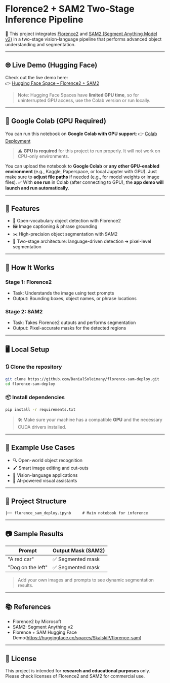 # Florence2 + SAM2 Two-Stage Inference Pipeline

🚀 This project integrates [Florence2](https://www.microsoft.com/en-us/research/project/florence/) and [SAM2 (Segment Anything Model v2)](https://segment-anything.com/) in a two-stage vision-language pipeline that performs advanced object understanding and segmentation.

---

## 🌐 Live Demo (Hugging Face)

Check out the live demo here:  
👉 [Hugging Face Space – Florence2 + SAM2](https://huggingface.co/spaces/SkalskiP/florence-sam)  
> Note: Hugging Face Spaces have **limited GPU time**, so for uninterrupted GPU access, use the Colab version or run locally.

---

## 🔗 Google Colab (GPU Required)

You can run this notebook on **Google Colab with GPU support**:
👉 [Colab Deployment](https://github.com/DanialSoleimany/florence-sam-deploy/blob/main/florence_sam_deploy.ipynb)

> ⚠️ **GPU is required** for this project to run properly. It will not work on CPU-only environments.

You can upload the notebook to **Google Colab** or **any other GPU-enabled environment** (e.g., Kaggle, Paperspace, or local Jupyter with GPU).
Just make sure to **adjust file paths** if needed (e.g., for model weights or image files).
✅ With **one run** in Colab (after connecting to GPU), the **app demo will launch and run automatically**.

---

## 🔧 Features

- 🧠 Open-vocabulary object detection with Florence2
- 🖼️ Image captioning & phrase grounding
- ✂️ High-precision object segmentation with SAM2
- 🎯 Two-stage architecture: language-driven detection ➜ pixel-level segmentation

---

## 🧠 How It Works

### Stage 1: Florence2
- Task: Understands the image using text prompts
- Output: Bounding boxes, object names, or phrase locations

### Stage 2: SAM2
- Task: Takes Florence2 outputs and performs segmentation
- Output: Pixel-accurate masks for the detected regions

---

## 🖥️ Local Setup

### 🔃 Clone the repository

```bash
git clone https://github.com/DanialSoleimany/florence-sam-deploy.git
cd florence-sam-deploy
````

### 📦 Install dependencies

```bash
pip install -r requirements.txt
```

> 🛠️ Make sure your machine has a compatible **GPU** and the necessary CUDA drivers installed.

---

## 🧪 Example Use Cases

* 🔍 Open-world object recognition
* 🖌️ Smart image editing and cut-outs
* 🤖 Vision-language applications
* 🎨 AI-powered visual assistants

---

## 📁 Project Structure

```
├── florence_sam_deploy.ipynb     # Main notebook for inference
```

---

## 📷 Sample Results

| Prompt            | Output Mask (SAM2) |
| ----------------- | ------------------ |
| "A red car"       | ✅ Segmented mask   |
| "Dog on the left" | ✅ Segmented mask   |

> Add your own images and prompts to see dynamic segmentation results.

---

## 📚 References

* Florence2 by Microsoft
* SAM2: Segment Anything v2
* Florence + SAM Hugging Face Demo(https://huggingface.co/spaces/SkalskiP/florence-sam)

---

## 📝 License

This project is intended for **research and educational purposes** only. Please check licenses of Florence2 and SAM2 for commercial use.
